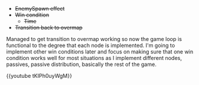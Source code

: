 <!--
title: 20201223
-->

* ~~EnemySpawn effect~~
* ~~Win condition~~
  * ~~Time~~
* ~~Transition back to overmap~~

Managed to get transition to overmap working so now the game loop is functional to the degree that each node is implemented. 
I'm going to implement other win conditions later and focus on making sure that one win condition works well for most situations as I implement different nodes, 
passives, passive distribution, basically the rest of the game.

{{youtube tKIPh0uyWgM}}
